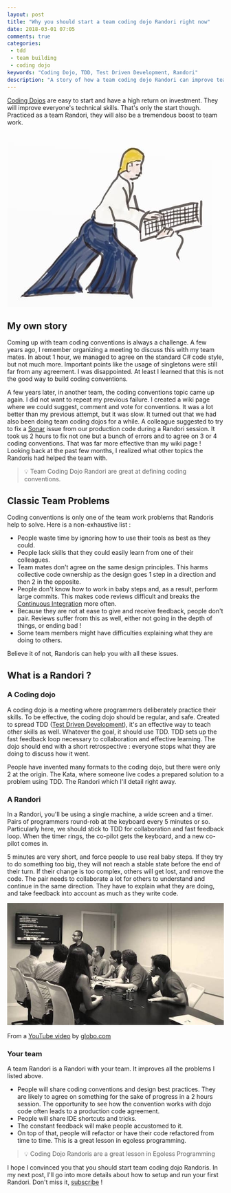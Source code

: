```yaml
---
layout: post
title: "Why you should start a team coding dojo Randori right now"
date: 2018-03-01 07:05
comments: true
categories: 
 - tdd
 - team building
 - coding dojo
keywords: "Coding Dojo, TDD, Test Driven Development, Randori"
description: "A story of how a team coding dojo Randori can improve team work, and why you should start one"
---
```

[Coding Dojos](http://codingdojo.org/) are easy to start and have a high return on investment. They will improve everyone's technical skills. That's only the start though. Practiced as a team Randori, they will also be a tremendous boost to team work.

![An Aïkidoka holding a keyboard instead of a boken](../imgs/2018-02-20-why-you-should-start-a-team-coding-dojo-randori-right-now/aikidoka-keyboard.jpg)

## My own story

Coming up with team coding conventions is always a challenge. A few years ago, I remember organizing a meeting to discuss this with my team mates. In about 1 hour, we managed to agree on the standard C# code style, but not much more. Important points like the usage of singletons were still far from any agreement. I was disappointed. At least I learned that this is not the good way to build coding conventions.

A few years later, in another team, the coding conventions topic came up again. I did not want to repeat my previous failure. I created a wiki page where we could suggest, comment and vote for conventions. It was a lot better than my previous attempt, but it was slow. It turned out that we had also been doing team coding dojos for a while. A colleague suggested to try to fix a [Sonar](https://www.sonarqube.org/) issue from our production code during a Randori session. It took us 2 hours to fix not one but a bunch of errors and to agree on 3 or 4 coding conventions. That was far more effective than my wiki page ! Looking back at the past few months, I realized what other topics the Randoris had helped the team with.

> 💡 Team Coding Dojo Randori are great at defining coding conventions.

## Classic Team Problems

Coding conventions is only one of the team work problems that Randoris help to solve. Here is a non-exhaustive list :

*   People waste time by ignoring how to use their tools as best as they could.
*   People lack skills that they could easily learn from one of their colleagues.
*   Team mates don't agree on the same design principles. This harms collective code ownership as the design goes 1 step in a direction and then 2 in the opposite.
*   People don't know how to work in baby steps and, as a result, perform large commits. This makes code reviews difficult and breaks the [Continuous Integration](https://www.martinfowler.com/articles/continuousIntegration.html) more often.
*   Because they are not at ease to give and receive feedback, people don't pair. Reviews suffer from this as well, either not going in the depth of things, or ending bad !
*   Some team members might have difficulties explaining what they are doing to others.

Believe it of not, Randoris can help you with all these issues.

## What is a Randori ?

### A Coding dojo

A coding dojo is a meeting where programmers deliberately practice their skills. To be effective, the coding dojo should be regular, and safe. Created to spread TDD ([Test Driven Development](https://en.wikipedia.org/wiki/Test-driven_development)), it's an effective way to teach other skills as well. Whatever the goal, it should use TDD. TDD sets up the fast feedback loop necessary to collaboration and effective learning. The dojo should end with a short retrospective : everyone stops what they are doing to discuss how it went.

People have invented many formats to the coding dojo, but there were only 2 at the origin. The Kata, where someone live codes a prepared solution to a problem using TDD. The Randori which I'll detail right away.

### A Randori

In a Randori, you'll be using a single machine, a wide screen and a timer. Pairs of programmers round-rob at the keyboard every 5 minutes or so. Particularly here, we should stick to TDD for collaboration and fast feedback loop. When the timer rings, the co-pilot gets the keyboard, and a new co-pilot comes in.

5 minutes are very short, and force people to use real baby steps. If they try to do something too big, they will not reach a stable state before the end of their turn. If their change is too complex, others will get lost, and remove the code. The pair needs to collaborate a lot for others to understand and continue in the same direction. They have to explain what they are doing, and take feedback into account as much as they write code.

[![Programmers doing a randori](../imgs/2018-02-20-why-you-should-start-a-team-coding-dojo-randori-right-now/randori.jpg)](https://www.youtube.com/watch?v=vqnwQ3oVM1M)<div class="image-credits">From a [YouTube video](https://www.youtube.com/watch?v=vqnwQ3oVM1M) by [globo.com](http://globo.com)</div>

### Your team

A team Randori is a Randori with your team. It improves all the problems I listed above.

*   People will share coding conventions and design best practices. They are likely to agree on something for the sake of progress in a 2 hours session. The opportunity to see how the convention works with dojo code often leads to a production code agreement.
*   People will share IDE shortcuts and tricks.
*   The constant feedback will make people accustomed to it.
*   On top of that, people will refactor or have their code refactored from time to time. This is a great lesson in egoless programming.

> 💡 Coding Dojo Randoris are a great lesson in Egoless Programming

I hope I convinced you that you should start team coding dojo Randoris. In my next post, I'll go into more details about how to setup and run your first Randori. Don't miss it, [subscribe](https://feedburner.google.com/fb/a/mailverify?uri=PhilippeBourgau&loc=en_US) !